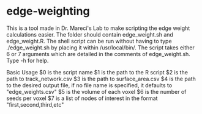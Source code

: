 # edge-weighting
This is a tool made in Dr. Mareci's Lab to make scripting the edge weight calculations easier. The folder should contain edge_weight.sh and edge_weight.R. The shell script can be run without having to type ./edge_weight.sh by placing it within /usr/local/bin/. The script takes either 6 or 7 arguments which are detailed in the comments of edge_weight.sh.  Type -h for help.

Basic Usage
$0 is the script name
$1 is the path to the R script
$2 is the path to track_network.csv
$3 is the path to surface_area.csv
$4 is the path to the desired output file, if no file name is specified, it defaults to "edge_weights.csv"
$5 is the volume of each voxel
$6 is the number of seeds per voxel
$7 is a list of nodes of interest in the format "first,second,third,etc"
